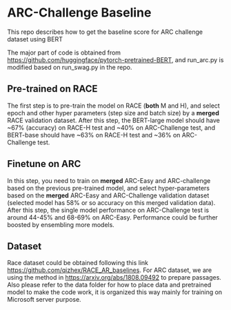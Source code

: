 # ARC-Challenge Baseline
This repo describes how to get the baseline score for ARC challenge dataset using BERT

The major part of code is obtained from https://github.com/huggingface/pytorch-pretrained-BERT, and run_arc.py is modified based on run_swag.py in the repo. 

## Pre-trained on RACE
The first step is to pre-train the model on RACE (**both** M and H), and select epoch and other hyper parameters (step size and batch size) by a **merged** RACE validation dataset. After this step, the BERT-large model should have ~67% (accuracy) on RACE-H test and ~40% on ARC-Challenge test, and BERT-base should have ~63% on RACE-H test and ~36% on ARC-Challenge test.

## Finetune on ARC
In this step, you need to train on **merged** ARC-Easy and ARC-challenge based on the previous pre-trained model, and select hyper-parameters based on the **merged** ARC-Easy and ARC-Challenge validation dataset (selected model has 58% or so accuracy on this merged validation data). After this step, the single model performance on ARC-Challenge test is around 44-45% and 68-69% on ARC-Easy. Performance could be further boosted by ensembling more models. 

## Dataset
Race dataset could be obtained following this link https://github.com/qizhex/RACE_AR_baselines. 
For ARC dataset, we are using the method in https://arxiv.org/abs/1808.09492 to prepare passages.
Also please refer to the data folder for how to place data and pretrained model to make the code work, it is organized this way mainly for training on Microsoft server purpose.


